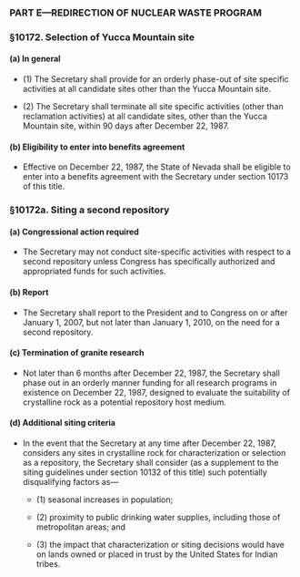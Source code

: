 ### PART E—REDIRECTION OF NUCLEAR WASTE PROGRAM

### §10172. Selection of Yucca Mountain site
#### (a) In general
* (1) The Secretary shall provide for an orderly phase-out of site specific activities at all candidate sites other than the Yucca Mountain site.

* (2) The Secretary shall terminate all site specific activities (other than reclamation activities) at all candidate sites, other than the Yucca Mountain site, within 90 days after December 22, 1987.

#### (b) Eligibility to enter into benefits agreement
* Effective on December 22, 1987, the State of Nevada shall be eligible to enter into a benefits agreement with the Secretary under section 10173 of this title.

### §10172a. Siting a second repository
#### (a) Congressional action required
* The Secretary may not conduct site-specific activities with respect to a second repository unless Congress has specifically authorized and appropriated funds for such activities.

#### (b) Report
* The Secretary shall report to the President and to Congress on or after January 1, 2007, but not later than January 1, 2010, on the need for a second repository.

#### (c) Termination of granite research
* Not later than 6 months after December 22, 1987, the Secretary shall phase out in an orderly manner funding for all research programs in existence on December 22, 1987, designed to evaluate the suitability of crystalline rock as a potential repository host medium.

#### (d) Additional siting criteria
* In the event that the Secretary at any time after December 22, 1987, considers any sites in crystalline rock for characterization or selection as a repository, the Secretary shall consider (as a supplement to the siting guidelines under section 10132 of this title) such potentially disqualifying factors as—

  * (1) seasonal increases in population;

  * (2) proximity to public drinking water supplies, including those of metropolitan areas; and

  * (3) the impact that characterization or siting decisions would have on lands owned or placed in trust by the United States for Indian tribes.